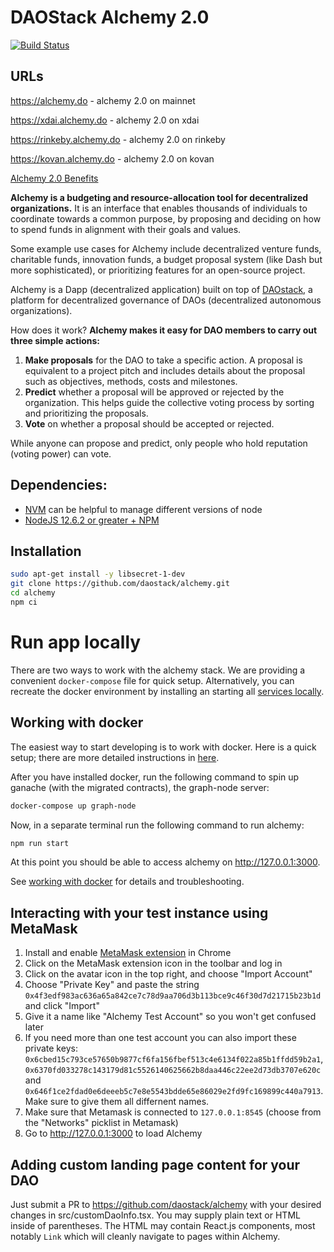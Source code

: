 # DAOStack Alchemy 2.0

[![Build Status](https://travis-ci.org/daostack/alchemy.svg?branch=alchemy-experimental)](https://travis-ci.org/daostack/alchemy)

## URLs

  https://alchemy.do - alchemy 2.0 on mainnet

  https://xdai.alchemy.do - alchemy 2.0 on xdai 

  https://rinkeby.alchemy.do - alchemy 2.0 on rinkeby

  https://kovan.alchemy.do - alchemy 2.0 on kovan

[Alchemy 2.0 Benefits](./docs/alchemy_2_0_Benefits.md)

**Alchemy is a budgeting and resource-allocation tool for decentralized organizations.** It is an interface that enables thousands of individuals to coordinate towards a common purpose, by proposing and deciding on how to spend funds in alignment with their goals and values.

Some example use cases for Alchemy include decentralized venture funds, charitable funds, innovation funds, a budget proposal system (like Dash but more sophisticated), or prioritizing features for an open-source project.

Alchemy is a Dapp (decentralized application) built on top of [DAOstack](https://github.com/daostack), a platform for decentralized governance of DAOs (decentralized autonomous organizations).

How does it work? **Alchemy makes it easy for DAO members to carry out three simple actions:**

1. **Make proposals** for the DAO to take a specific action. A proposal is equivalent to a project pitch and includes details about the proposal such as objectives, methods, costs and milestones.
2. **Predict** whether a proposal will be approved or rejected by the organization. This helps guide the collective voting process by sorting and prioritizing the proposals.
3. **Vote** on whether a proposal should be accepted or rejected.

While anyone can propose and predict, only people who hold reputation (voting power) can vote.

## Dependencies:
* [NVM](https://github.com/creationix/nvm#installation) can be helpful to manage different versions of node
* [NodeJS 12.6.2 or greater + NPM](https://github.com/creationix/nvm#usage)

## Installation

```sh
sudo apt-get install -y libsecret-1-dev
git clone https://github.com/daostack/alchemy.git
cd alchemy
npm ci
```

# Run app locally

There are two ways to work with the alchemy stack.
We are providing a convenient `docker-compose` file for quick setup. Alternatively,
you can recreate the docker environment by installing an starting all [services locally](./docs/nodocker.md).

## Working with docker

The easiest way to start developing is to work with docker.
Here is a quick setup; there are more detailed instructions in [here](./docs/development.md).

After you have installed docker, run the following command to spin up ganache (with the migrated contracts), the graph-node server:
```sh
docker-compose up graph-node
```

Now, in a separate terminal run the following command to run alchemy:
```sh
npm run start
```

At this point you should be able to access alchemy on http://127.0.0.1:3000.

See [working with docker](./docs/docker.md) for details and troubleshooting.

## Interacting with your test instance using MetaMask

1. Install and enable [MetaMask extension](https://chrome.google.com/webstore/detail/metamask/nkbihfbeogaeaoehlefnkodbefgpgknn?hl=en) in Chrome
1. Click on the MetaMask extension icon in the toolbar and log in
1. Click on the avatar icon in the top right, and choose "Import Account"
1. Choose "Private Key" and paste the string `0x4f3edf983ac636a65a842ce7c78d9aa706d3b113bce9c46f30d7d21715b23b1d` and click "Import"
1. Give it a name like "Alchemy Test Account" so you won't get confused later
1. If you need more than one test account you can also import these private keys: `0x6cbed15c793ce57650b9877cf6fa156fbef513c4e6134f022a85b1ffdd59b2a1`, `0x6370fd033278c143179d81c5526140625662b8daa446c22ee2d73db3707e620c` and `0x646f1ce2fdad0e6deeeb5c7e8e5543bdde65e86029e2fd9fc169899c440a7913`. Make sure to give them all differnent names.
1. Make sure that Metamask is connected to `127.0.0.1:8545` (choose from the "Networks" picklist in Metamask)
1. Go to http://127.0.0.1:3000 to load Alchemy

## Adding custom landing page content for your DAO

Just submit a PR to https://github.com/daostack/alchemy with your desired changes in src/customDaoInfo.tsx.  You may supply plain text or HTML inside of parentheses.  The HTML may contain React.js components, most notably `Link` which will cleanly navigate to pages within Alchemy.
